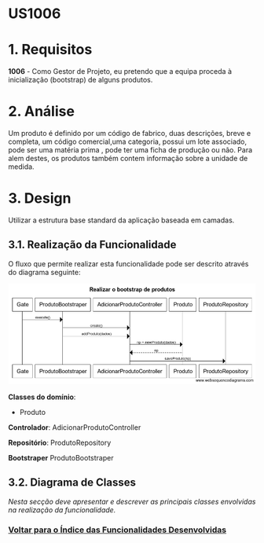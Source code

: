 **US1006**
=======================================

# 1. Requisitos

**1006** - Como Gestor de Projeto, eu pretendo que a equipa proceda à inicialização (bootstrap) de alguns produtos.

# 2. Análise

Um produto é definido por um código de fabrico, duas descrições, breve e completa, um código comercial,uma categoria, possui um lote associado, pode ser uma matéria prima , pode ter uma ficha de produção ou não. Para alem destes, os produtos também contem informação sobre a unidade de medida.

# 3. Design

Utilizar a estrutura base standard da aplicação baseada em camadas.



## 3.1. Realização da Funcionalidade

O fluxo que permite realizar esta funcionalidade pode ser descrito através do diagrama seguinte:

![Definir a existência de uma máquina](./US1006_SD.png)

**Classes do domínio**:

* Produto

**Controlador**: AdicionarProdutoController

**Repositório**: ProdutoRepository

**Bootstraper** ProdutoBootstraper

## 3.2. Diagrama de Classes

*Nesta secção deve apresentar e descrever as principais classes envolvidas na realização da funcionalidade.*



### [**Voltar para o Índice das Funcionalidades Desenvolvidas**](../ListaFuncionalidades.md)
